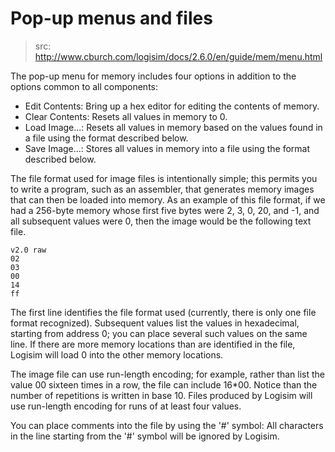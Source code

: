 # Pop-up menus and files
> src: http://www.cburch.com/logisim/docs/2.6.0/en/guide/mem/menu.html

The pop-up menu for memory includes four options in addition to the options common to all components:

* Edit Contents: Bring up a hex editor for editing the contents of memory.
* Clear Contents: Resets all values in memory to 0.
* Load Image...: Resets all values in memory based on the values found in a file using the format described below.
* Save Image...: Stores all values in memory into a file using the format described below.

The file format used for image files is intentionally simple; this permits you to write a program, such as an assembler, that generates memory images that can then be loaded into memory. As an example of this file format, if we had a 256-byte memory whose first five bytes were 2, 3, 0, 20, and -1, and all subsequent values were 0, then the image would be the following text file.

```
v2.0 raw
02
03
00
14
ff
```
The first line identifies the file format used (currently, there is only one file format recognized). Subsequent values list the values in hexadecimal, starting from address 0; you can place several such values on the same line. If there are more memory locations than are identified in the file, Logisim will load 0 into the other memory locations.

The image file can use run-length encoding; for example, rather than list the value 00 sixteen times in a row, the file can include 16*00. Notice than the number of repetitions is written in base 10. Files produced by Logisim will use run-length encoding for runs of at least four values.

You can place comments into the file by using the '#' symbol: All characters in the line starting from the '#' symbol will be ignored by Logisim.